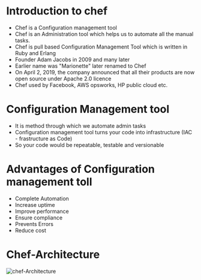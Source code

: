 # Introduction to chef
- Chef is a Configuration management tool
- Chef is an Administration tool which helps us to automate all the manual tasks.
- Chef is pull based Configuration Management Tool which is written in Ruby and Erlang
- Founder Adam Jacobs in 2009 and many later
- Earlier name was "Marionette" later renamed to Chef
- On April 2, 2019, the company announced that all their products are now open source under Apache 2.0 licence
- Chef used by Facebook, AWS opsworks, HP public cloud etc.  

# Configuration Management tool
- It is method through which we automate admin tasks
- Configuration management tool turns your code into infrastructure (IAC - frastructure as Code)
- So your code would be repeatable, testable and versionable

# Advantages of Configuration management toll
- Complete Automation
- Increase uptime
- Improve performance
- Ensure compliance
- Prevents Errors
- Reduce cost

# Chef-Architecture 
![chef-Architecture](https://user-images.githubusercontent.com/64683174/181937682-dc8ed588-269f-4021-a3e0-f5a8b421e9fb.jpg)
